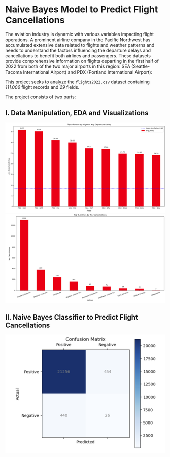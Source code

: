 # Naive Bayes Model to Predict Flight Cancellations

The aviation industry is dynamic with various variables impacting flight operations. A prominent airline company in the Pacific Northwest has accumulated extensive data related to flights and weather patterns and needs to understand the factors influencing the departure delays and cancellations to benefit both airlines and passengers. These datasets provide comprehensive information on flights departing in the first half of 2022 from both of the two major airports in this region: SEA (Seattle-Tacoma International Airport) and PDX (Portland International Airport):

This project seeks to analyze the `flights2022.csv` dataset containing *111,006* flight records and *29* fields.

The project consists of two parts:


## I. Data Manipulation, EDA and Visualizations <br>
![Top 9 Routes by Highest Avg Departure Delay](./Top-9-Dep-Delay.png)
![Top 9 Airlines by No. Cancellations](./Top-9-Cancellations.png)

## II. Naive Bayes Classifier to Predict Flight Cancellations
![Confusion Matrix](./Conf-Matrx.png)